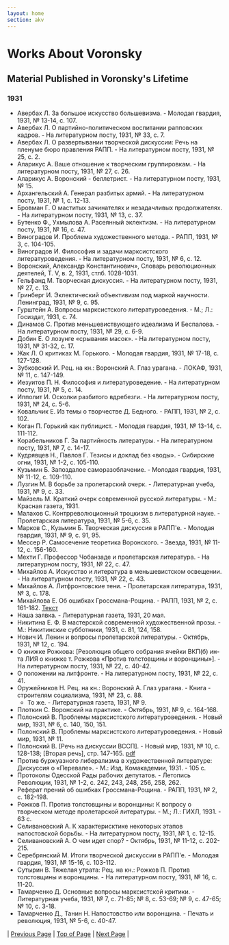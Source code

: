 ```yaml
---
layout: home
section: akv
---
```

# Works About Voronsky
## Material Published in Voronsky's Lifetime

### 1931
- Авербах Л. За большое искусство большевизма. - Молодая гвардия, 1931, № 13-14, с. 107.
- Авербах Л. О партийно-политическом воспитании рапповских кадров. - На литературном посту, 1931, № 33, с. 7.
- Авербах Л. О развертывании творческой дискуссии: Речь на пленуме бюро правления РАПП. - На литературном посту, 1931, № 25, с. 2.
- Аларикус А. Ваше отношение к творческим группировкам. - На литературном посту, 1931, № 27, с. 26.
- Аларикус А. Воронский - беллетрист. - На литературном посту, 1931, № 15.
- Архангельский А. Генерал разбитых армий. - На литературном посту, 1931, № 1, с. 12-13.
- Бровман Г. О маститых зачинателях и незадачливых продолжателях. - На литературном посту, 1931, № 13, с. 37.
- Бутенко Ф., Ухмылова А. Расеянный эклектизм. - На литературном посту, 1931, № 16, с. 47.
- Виноградов И. Проблема художественного метода. - РАПП, 1931, № 3, с. 104-105.
- Виноградов И. Философия и задачи марксистского литературоведения. - На литературном посту, 1931, № 6, с. 12.
- Воронский, Александр Константинович», Словарь революционных деятелей, Т. V, в. 2, 1931, стлб. 1028-1031.
- Гельфанд М. Творческая дискуссия. - На литературном посту, 1931, № 27, с. 13.
- Гринберг И. Эклектический объективизм под маркой научности. Ленинград, 1931, № 9, с. 95.
- Гурштейн А. Вопросы марксистского литературоведения. - М.; Л.: Госиздат, 1931, с. 74.
- Динамов С. Против меньшевиствующего идеализма И Беспалова. - На литературном посту, 1931, № 29, с. 6-9.
- Добин Е. О лозунге «срывания масок». - На литературном посту, 1931, № 31-32, с. 17.
- Жак Л. О критиках М. Горького. - Молодая гвардия, 1931, № 17-18, с. 127-128.
- Зубковский И. Рец. на кн.: Воронский А. Глаз урагана. - ЛОКАФ, 1931, № 11, с. 147-149.
- Иезуитов П. Н. Философия и литературоведение. - На литературном посту, 1931, № 5, с. 14.
- Ипполит И. Осколки разбитого вдребезги. - На литературном посту, 1931, № 24, с. 5-6.
- Ковальчик Е. Из темы о творчестве Д. Бедного. - РАПП, 1931, № 2, с. 102.
- Коган П. Горький как публицист. - Молодая гвардия, 1931, № 13-14, с. 111-112.
- Корабельников Г. За партийность литературы. - На литературном посту, 1931, № 7, с. 14-17.
- Кудрявцев Н., Павлов Г. Тезисы и доклад без «воды». - Сибирские огни, 1931, № 1-2, с. 105-110.
- Кузьмин Б. Запоздалое саморазоблачение. - Молодая гвардия, 1931, № 11-12, с. 109-110.
- Лузгин М. В борьбе за пролетарский очерк. - Литературная учеба, 1931, № 9, с. 33.
- Майзель М. Краткий очерк современной русской литературы. - М.: Красная газета, 1931.
- Малахов С. Контрреволюционный троцкизм в литературной науке. - Пролетарская литература, 1931, № 5-6, с. 35.
- Марков С., Кузьмин Б. Творческая дискуссия в РАПП'е. - Молодая гвардия, 1931, № 9, с. 91, 95.
- Мессер Р. Самосечение теоретика Воронского. - Звезда, 1931, № 11-12, с. 156-160.
- Мехти Г. Профессор Чобанзаде и пролетарская литература. - На литературном посту, 1931, № 22, с. 47.
- Михайлов А. Искусство и литература в меньшевистском освещении. - На литературном посту, 1931, № 22, с. 43.
- Михайлов А. Литфронтовские тени. - Пролетарская литература, 1931, № 3, с. 178.
- Михайлова Е. Об ошибках Гроссмана-Рощина. - РАПП, 1931, № 2, с. 161-182. [Текст](../Texts/RAPP31_2.pdf)
- Наша заявка. - Литературная газета, 1931, 20 мая.
- Никитина Е. Ф. В мастерской современной художественной прозы. - М.: Никитинские субботники, 1931, с. 81, 124, 158.
- Нович И. Ленин и вопросы пролетарской литературы. - Октябрь, 1931, № 12, с. 194.
- О книжке Рожкова: [Резолюция общего собрания ячейки ВКП(б) ин-та ЛИЯ о книжке т. Рожкова «Против толстовщины и воронщины»]. - На литературном посту, 1931, № 22, с. 40-42.
- О положении на литфронте. - На литературном посту, 1931, № 22, с. 41.
- Оружейников Н. Рец. на кн.: Воронский А. Глаз урагана. - Книга - строителям социализма, 1931, № 23, с. 88.
  - То же. - Литературная газета, 1931, № 9.
- Плоткин С. Воронский на практике. - Октябрь, 1931, № 9, с. 164-168.
- Полонский В. Проблемы марксистского литературоведения. - Новый мир, 1931, № 6, с. 140, 150, 151.
- Полонский В. Проблемы марксистского литературоведения. - Новый мир, 1931, № 11.
- Полонский В. [Речь на дискуссии ВССП]. - Новый мир, 1931, № 10, с. 128-138; [Вторая речь], стр. 147-165. [pdf](../Texts/VPP_VtoraiaRech1931.pdf)
- Против буржуазного либерализма в художественной литературе: Дискуссия о «Перевале». - М.: Изд. Комакадемии, 1931. - 105 с.
- Протоколы Одесской Рады рабочих депутатов. - Летопись Революции, 1931, № 1-2, с. 242, 243, 248, 256, 258, 262.
- Реферат прений об ошибках Гроссмана-Рощина. - РАПП, 1931, № 2, с. 182-198.
- Рожков П. Против толстовщины и воронщины: К вопросу о творческом методе пролетарской литературы. - М.; Л.: ГИХЛ, 1931. - 63 с.
- Селивановский А. К характерисктике некоторых этапов напостовской борьбы. - На литературном посту, 1931, № 1, с. 12-15.
- Селивановский А. О чем идет спор? - Октябрь, 1931, № 11-12, с. 202-215.
- Серебрянский М. Итоги творческой дискуссии в РАПП'е. - Молодая гвардия, 1931, № 15-16, с. 103-112.
- Сутырин В. Тяжелая утрата: Рец. на кн.: Рожков П. Против толстовщины и воронщины. - На литературном посту, 1931, № 16, с. 11-20.
- Тамарченко Д. Основные вопросы марксистской критики. - Литературная учеба, 1931, № 7, с. 71-85; № 8, с. 53-69; № 9, с. 47-65; № 10, с. 3-18.
- Тамарченко Д., Танин Н. Напостовство или воронщина. - Печать и революция, 1931, № 5-6, с. 40-47.

| [Previous Page](BiblioAbout1930.html) | [Top of Page](#) | [Next Page](BiblioAbout1932.html) |

